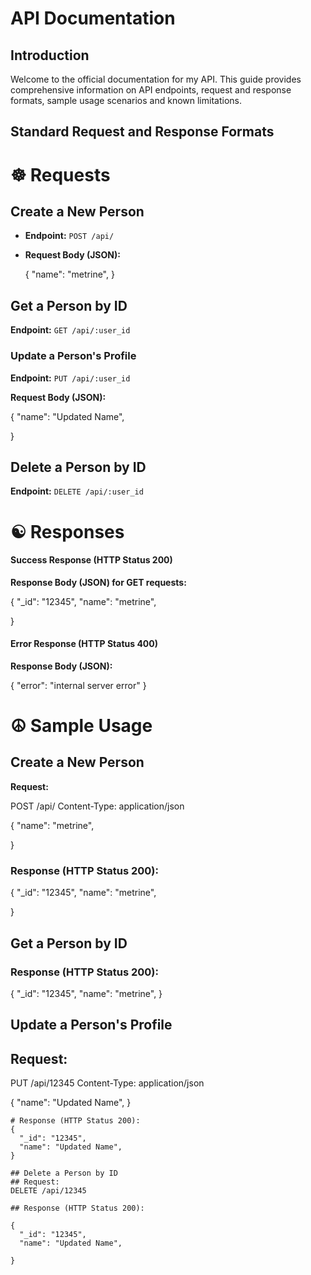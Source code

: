 # API Documentation  

## Introduction

Welcome to the official documentation for my API. This guide provides comprehensive information on API endpoints, request and response formats, sample usage scenarios and  known limitations.

## Standard Request and Response Formats

# ☸️ Requests

## Create a New Person

- **Endpoint:** `POST /api/`
- **Request Body (JSON):**
  
  {
    "name": "metrine",
  }
  

## Get a Person by ID

**Endpoint:** `GET /api/:user_id`

### Update a Person's Profile

**Endpoint:** `PUT /api/:user_id`

**Request Body (JSON):**


  {
    "name": "Updated Name",

  }

## Delete a Person by ID

**Endpoint:** `DELETE /api/:user_id`

# ☯️ Responses

#### Success Response (HTTP Status 200)

**Response Body (JSON) for GET requests:**

{
  "_id": "12345",
  "name": "metrine",
  
}


#### Error Response (HTTP Status 400)

**Response Body (JSON):**

{
  "error": "internal server error"
}


# ☮️ Sample Usage
## Create a New Person
**Request:**


POST /api/
Content-Type: application/json

{
  "name": "metrine",
  
}

### Response (HTTP Status 200):

{
  "_id": "12345",
  "name": "metrine",
  
}


## Get a Person by ID
### Response (HTTP Status 200):

{
  "_id": "12345",
  "name": "metrine",
}


## Update a Person's Profile
## Request:

PUT /api/12345
Content-Type: application/json

{
  "name": "Updated Name",
}
```
# Response (HTTP Status 200):
{
  "_id": "12345",
  "name": "Updated Name",
}

## Delete a Person by ID
## Request:
DELETE /api/12345

## Response (HTTP Status 200):

{
  "_id": "12345",
  "name": "Updated Name",
  
}


